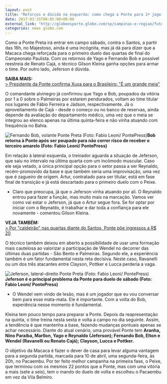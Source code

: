 ```yaml
---
layout: post
title: "Reforços e dúvida na esquerda: como chega a Ponte para 1º jogo com Peixe"
date: 2017-03-31T08:05:00+00:00
external_link: "http://globoesporte.globo.com/sp/campinas-e-regiao/futebol/times/ponte-preta/noticia/2017/03/reforcos-e-duvida-na-esquerda-como-chega-ponte-para-1-jogo-com-peixe.html"
categories: news globo.com
---
```

Como a Ponte Preta irá entrar em campo sábado, contra o Santos, a partir das 16h, no Majestoso, ainda é uma incógnita, mas já dá para dizer que a Macaca chega reforçada para o primeiro duelo das quartas de final do Campeonato Paulista. Com os retornos de Yago e Fernando Bob e possível reestreia de Renato Cajá, o técnico Gilson Kleina ganha opções para armar o time. Por outro lado, Jeferson é dúvida.&nbsp;

**SAIBA MAIS:**  
[\>&nbsp;Presidente da Ponte confirma Xuxa para o Brasileiro: "É um grande meia"](http://globoesporte.globo.com/sp/campinas-e-regiao/futebol/noticia/2017/03/presidente-da-ponte-confirma-xuxa-para-o-brasileiro-e-um-grande-meia.html)

O comandante alvinegro já confirmou que Yago e Bob, poupados da vitória por 1 a 0 sobre o Palmeiras por estarem pendurados, voltam ao time titular nos lugares de Fábio Ferreira e Jádson, respectivamente. Já o aproveitamento de Cajá - desde o começo ou no banco de reservas, ainda depende da avaliação do departamento médico, uma vez que o meia se integrou ao elenco apenas na última quinta-feira e não vinha atuando com frequência no Bahia.&nbsp;

 ![Fernando Bob, volante Ponte Preta (Foto: Fabio Leoni/ PontePress)](http://s2.glbimg.com/6OlmkA_EEQ5hxEUNRd0Q_OL1pNo=/0x24:1000x545/690x360/s.glbimg.com/es/ge/f/original/2017/03/14/bob.2.jpg "Fernando Bob, volante Ponte Preta (Foto: Fabio Leoni/ PontePress)")**Bob retorna à Ponte após ser poupado para não&nbsp;correr risco de receber o terceiro amarelo (Foto: Fabio Leoni/ PontePress)**

Em relação à lateral esquerda, o treinador aguarda a situação de Jeferson, que saiu no intervalo na última quarta com um incômodo muscular. Caso ele seja vetado, a única principal opção para o setor passa a ser Reynaldo, recém-promovido da base e que também seria uma improvisação, uma vez que é zagueiro de origem. Artur, contratado para ser titular, está em fase final de transição e já está descartado para o primeiro duelo com o Peixe.

- Claro que preocupa, já que o Jeferson vinha atuando por ali. O Reynaldo entrou para fazer a função, mas muito mais na marcação. Vamos ver como vai estar o Jeferson, já que o Artur segue fora. Se for optar por iniciar com o Reynaldo, é trabalhar e dar toda a confiança para ele novamente - comentou Gilson Kleina. &nbsp;

**VEJA TAMBÉM:**  
[\> Por "caldeirão" nas quartas diante do Santos, Ponte põe ingressos a R$ 20](http://globoesporte.globo.com/sp/campinas-e-regiao/futebol/times/ponte-preta/noticia/2017/03/por-caldeirao-nas-quartas-diante-do-santos-ponte-poe-ingressos-r-20.html)

O técnico também deixou em aberto a possibilidade de usar uma formação mais cautelosa ao valorizar a participação de Wendel no decorrer das últimas duas partidas - São Bento e Palmeiras. Segundo ele, a experiência também é um fator fundamental nesta reta decisiva. Neste caso, Ravanelli ou um dos três atacantes entre Clayson, Pottker e Lucca perderia a vaga.&nbsp;

 ![Jeferson, lateral-direito Ponte Preta (Foto: Fabio Leoni/ PontePress)](http://s2.glbimg.com/y4v7gPZAzopXYcyeclllNYp8ZwY=/195x34:913x585/300x230/s.glbimg.com/es/ge/f/original/2017/02/10/jeferson.2.jpg "Jeferson, lateral-direito Ponte Preta (Foto: Fabio Leoni/ PontePress)")**Jeferson&nbsp;é&nbsp;o principal problema da Ponte para duelo de sábado (Foto: Fabio Leoni/ PontePress)**

- O Wendel vem vindo de lesão, mas é um jogador que eu vou conversar bem para esse mata-mata. Ele é importante. Com a volta do Bob, experiência nesse momento é fundamental.&nbsp;

Kleina tem pouco tempo para preparar a Ponte. Depois da reapresentação na quinta, o time treina nesta sexta e volta a campo no dia seguinte. Assim, a tendência é que mantenha a base, fazendo mudanças pontuais apenas se achar necessário.&nbsp;Diante do atual cenário, uma provável Ponte tem **Aranha, Nino Paraíba, Marllon, Yago e Reynaldo (Jeferson); Fernando Bob, Elton e Wendel (Ravanelli ou Renato Cajá); Clayson, Lucca e Pottker.&nbsp;**

O objetivo da Macaca é fazer o dever de casa para levar alguma vantagem para a segunda partida, marcada para 10 de abril, uma segunda-feira, às 20h, no Pacaembu. Por ter feito melhor campanha na primeira fase, o Peixe, que terminou com os mesmos 22 pontos que a Ponte, mas com uma vitória a mais (sete a seis), tem o mando do duelo de volta e escolheu o Pacaembu em vez da Vila Belmiro.&nbsp;

